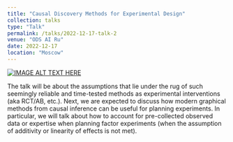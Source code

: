 ```yaml
---
title: "Causal Discovery Methods for Experimental Design"
collection: talks
type: "Talk"
permalink: /talks/2022-12-17-talk-2
venue: "ODS AI Ru"
date: 2022-12-17
location: "Moscow"
---
```



[![IMAGE ALT TEXT HERE](https://gregory-ch.github.io/files/kats.webp)](https://youtu.be/kMkIndQvLr8)

The talk will be about the assumptions that lie under the rug of such seemingly reliable and time-tested methods as experimental interventions (aka RCT/AB, etc.). Next, we are expected to discuss how modern graphical methods from causal inference can be useful for planning experiments. In particular, we will talk about how to account for pre-collected observed data or expertise when planning factor experiments (when the assumption of additivity or linearity of effects is not met).